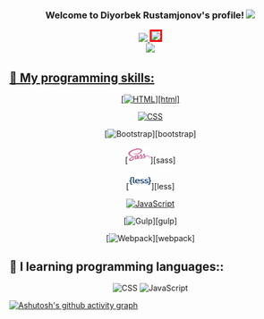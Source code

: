 <h3 align="center">
  Welcome to Diyorbek Rustamjonov's profile!
  <img src="https://media.giphy.com/media/hvRJCLFzcasrR4ia7z/giphy.gif" width="28">
</h3>

<div align="center">
  <a href="https://github.com/diyorbekrustamjonov">
  <img height="180em" src="https://github-readme-stats.vercel.app/api?username=diyorbekrustamjonov&show_icons=true&theme=dark&include_all_commits=true&count_private=true"/>
  <img height="180em" style="border:3px solid red;"src="https://github-readme-stats.vercel.app/api/top-langs/?username=diyorbekrustamjonov&layout=compact&langs_count=7&theme=dark"/>
</div>
<div align="center">
  <img src="https://raw.githubusercontent.com/diyorbekrustamjonov/diyorbekrustamjonov/output/github-contribution-grid-snake.svg" />
</div>

## 🔨 My programming skills:
<div style="display: inline_block" align="center">
  [<img alt="HTML" height="30" width="40" src="https://cdn.jsdelivr.net/gh/devicons/devicon/icons/html5/html5-original.svg">][html]
  
  [<img alt="CSS" height="30" width="40" src="https://cdn.jsdelivr.net/gh/devicons/devicon/icons/css3/css3-original.svg">][css]
  
  [<img alt="Bootstrap" height="30" width="40" src="https://cdn.jsdelivr.net/gh/devicons/devicon/icons/bootstrap/bootstrap-original.svg">][bootstrap]
  
  [<img  alt="SASS" height="30" width="40" src="https://github.com/devicons/devicon/blob/v2.14.0/icons/sass/sass-original.svg">][sass]
  
  [<img alt="SCSS" height="30" width="40" src="https://github.com/devicons/devicon/blob/v2.14.0/icons/less/less-plain-wordmark.svg">][less]
  
  [<img alt="JavaScript" height="30" width="40" src="https://cdn.jsdelivr.net/gh/devicons/devicon/icons/javascript/javascript-original.svg">][javascript]
  
  [<img alt="Gulp" height="30" width="40" src="https://cdn.jsdelivr.net/gh/devicons/devicon/icons/gulp/gulp-plain.svg">][gulp]
  
  [<img alt="Webpack" height="30" width="40" src="https://cdn.jsdelivr.net/gh/devicons/devicon/icons/webpack/webpack-original.svg">][webpack]
  
</div>

  
## 🔨 I learning programming languages::
<div style="display: inline_block" align="center">
  <img alt="CSS" height="30" width="40" src="https://cdn.jsdelivr.net/gh/devicons/devicon/icons/css3/css3-original.svg">

  <img alt="JavaScript" height="30" width="40" src="https://cdn.jsdelivr.net/gh/devicons/devicon/icons/javascript/javascript-original.svg">
   
</div>
  
[![Ashutosh's github activity graph](https://activity-graph.herokuapp.com/graph?username=diyorbekrustamjonov&bg_color=000000&color=36bcf7&line=36bcf7&point=ffffff&area=true&hide_border=true)](https://github.com/ashutosh00710/github-readme-activity-graph)

  
  
[html]: https://www.w3schools.com/html/default.asp
[css]: https://www.w3schools.com/css/default.asp
[javascript]: https://www.javascript.com/
[nodejs]: https://nodejs.org/en/
[denoland]: https://deno.land
[python]: https://www.python.org/
[java]: https://openjdk.java.net/
[kotlin]: https://kotlinlang.org/
[swift]: https://swift.org/
[csharp]: https://docs.microsoft.com/en-us/dotnet/csharp/
[cplusplus]: https://www.cplusplus.com/
[c]: https://www.learn-c.org/
[mongodb]: https://www.mongodb.com/
[postgresql]: https://www.postgresql.org/
[docker]: https://www.docker.com/
[vscode]: https://code.visualstudio.com/
[jetbrains]: https://www.jetbrains.com/
[zsh]: https://ohmyz.sh/
[powershell]: https://docs.microsoft.com/en-us/powershell/
[git]: https://git-scm.com/
[github]: https://github.com
[heroku]: https://www.heroku.com/
[aws]: https://aws.amazon.com/
[android]: https://www.android.com/
[ios]: https://www.apple.com/ios/ios-14/
[linux]: https://www.linux.org/
[macos]: https://www.apple.com/macos/big-sur/
[windows]: https://www.microsoft.com/en-us/windows
[socialeng]: https://en.wikipedia.org/wiki/Social_engineering_(security)
